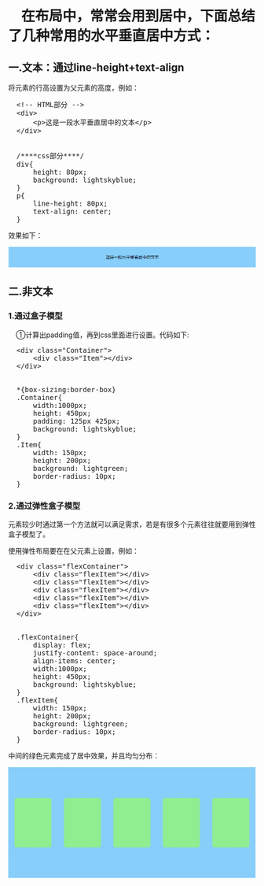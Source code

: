 <h1>&nbsp;&nbsp;&nbsp;&nbsp;在布局中，常常会用到居中，下面总结了几种常用的水平垂直居中方式：</h1>
<h2>一.文本：通过line-height+text-align</h2>
<p>将元素的行高设置为父元素的高度，例如：</p>
<pre>
  <span><</span>!-- HTML部分 --<span>></span>
  <span><</span>div<span>></span>
  <span>    <</span>p<span>>这是一段水平垂直居中的文本</span><span><</span>/p>
  <span><</span>/div>
  <br>
  /****css部分****/
  div{
  <span>    </span>height: 80px;
  <span>    </span>background: lightskyblue;
  }
  p{
  <span>    </span>line-height: 80px;
  <span>    </span>text-align: center;
  }
</pre>
<p>效果如下：</p>
<img src="https://github.com/HansonPoon/legendary/blob/master/Imgs/img02.png">
<h2>二.非文本</h2>
<h3>1.通过盒子模型</h3>
<p>&nbsp;&nbsp;&nbsp;&nbsp;①计算出padding值，再到css里面进行设置。代码如下:</p>
<pre>
  <span><</span>div class="Container"<span>></span>
  <span>    <</span>div class="Item"<span>></span><span><</span>/div>
  <span><</span>/div>
  <br>
  *{box-sizing:border-box}
  .Container{
  <span>    </span>width:1000px;
  <span>    </span>height: 450px;
  <span>    </span>padding: 125px 425px;
  <span>    </span>background: lightskyblue;
  }
  .Item{
  <span>    </span>width: 150px;
  <span>    </span>height: 200px;
  <span>    </span>background: lightgreen;
  <span>    </span>border-radius: 10px;
  }
</pre>
<h3>2.通过弹性盒子模型</h3>
<p>元素较少时通过第一个方法就可以满足需求，若是有很多个元素往往就要用到弹性盒子模型了。</p>
<p>使用弹性布局要在在父元素上设置，例如：</p>
<pre>
  <span><</span>div class="flexContainer"<span>></span>
  <span>    <</span>div class="flexItem"<span>></span><span><</span>/div>
  <span>    <</span>div class="flexItem"<span>></span><span><</span>/div>
  <span>    <</span>div class="flexItem"<span>></span><span><</span>/div>
  <span>    <</span>div class="flexItem"<span>></span><span><</span>/div>
  <span>    <</span>div class="flexItem"<span>></span><span><</span>/div>
  <span><</span>/div>
  <br>
  .flexContainer{
  <span>    </span>display: flex;
  <span>    </span>justify-content: space-around;
  <span>    </span>align-items: center;
  <span>    </span>width:1000px;
  <span>    </span>height: 450px;
  <span>    </span>background: lightskyblue;
  }
  .flexItem{
  <span>    </span>width: 150px;
  <span>    </span>height: 200px;
  <span>    </span>background: lightgreen;
  <span>    </span>border-radius: 10px;
  }
</pre>
<p>中间的绿色元素完成了居中效果，并且均匀分布：</p>
<img src="https://github.com/HansonPoon/legendary/blob/master/Imgs/img01.jpg">
